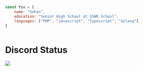 ```js
const Ysx = {
    name: "Gohan",
    education: "Senior High School at SSWK School",
    languages: ["PHP", "Javascript", "Typescript", "Golang"]
}
```

<div style="display: flex; justify-content: between;">
<div style="width:100%">
    <h1>Discord Status</h1>
    <img src="https://discord-readme-badge.vercel.app/api?id=810310312904884475" style="min-width: 100%" align="left">
</div>
</div>
